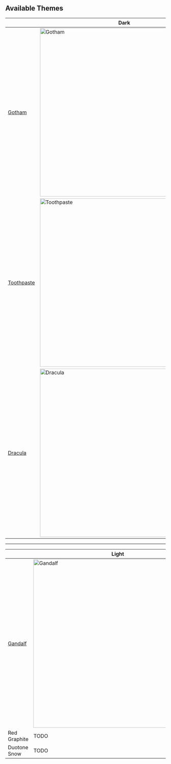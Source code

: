 ## Available Themes

|  | Dark |
| --- | --- |
 [Gotham](https://github.com/whatyouhide/vim-gotham) | <img width="530" alt="Gotham" src="https://user-images.githubusercontent.com/10414043/115945412-517fd280-a481-11eb-9957-ee2ef690b0ed.png"> 
 [Toothpaste](https://github.com/toothpaste-theme/toothpaste) | <img width="530" alt="Toothpaste" src="https://user-images.githubusercontent.com/10414043/115945420-5c3a6780-a481-11eb-9483-598f045ba036.png"> 
 [Dracula](https://draculatheme.com/) | <img width="530" alt="Dracula" src="https://user-images.githubusercontent.com/10414043/115945428-678d9300-a481-11eb-9a5f-7cd8351b5cbf.png"> 

---

|  | Light |
| --- | --- |
 [Gandalf](https://shinyfrog.net/) | <img width="530" alt="Gandalf" src="https://user-images.githubusercontent.com/10414043/116337632-0a0a8680-a7a0-11eb-9956-86739a88488c.png">
 Red Graphite | TODO
 Duotone Snow | TODO